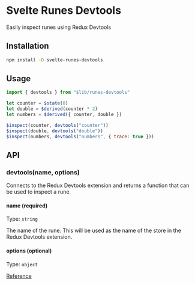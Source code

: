 # Svelte Runes Devtools
Easily inspect runes using Redux Devtools

## Installation
```bash
npm install -D svelte-runes-devtools
```

## Usage
```javascript
import { devtools } from "$lib/runes-devtools"

let counter = $state(0)
let double = $derived(counter * 2)
let numbers = $derived({ counter, double })

$inspect(counter, devtools("counter"))
$inspect(double, devtools("double"))
$inspect(numbers, devtools("numbers", { trace: true }))
```

## API
### devtools(name, options)
Connects to the Redux Devtools extension and returns a function that can be used to inspect a rune.

#### name (required)
Type: `string`

The name of the rune. This will be used as the name of the store in the Redux Devtools extension.

#### options (optional)
Type: `object`  

[Reference](https://github.com/reduxjs/redux-devtools/blob/main/extension/docs/API/Arguments.md#name)

